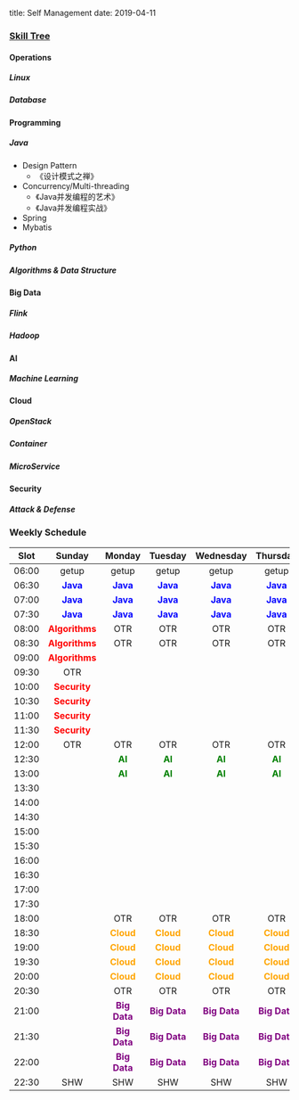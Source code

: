 title: Self Management
date: 2019-04-11

### [Skill Tree](https://github.com/TeamStuQ/skill-map)

#### Operations

##### Linux

##### Database

#### Programming

##### Java

- Design Pattern
  - 《设计模式之禅》
- Concurrency/Multi-threading
  - 《Java并发编程的艺术》
  - 《Java并发编程实战》
- Spring
- Mybatis

##### Python

##### Algorithms & Data Structure

#### Big Data

##### Flink

##### Hadoop

#### AI

##### Machine Learning

#### Cloud

##### OpenStack

##### Container

##### MicroService

#### Security

##### Attack & Defense

### Weekly Schedule

| Slot  |                     Sunday                     |                     Monday                      |                     Tuesday                     |                    Wednesday                    |                    Thursday                     |                  Friday                   |                    Saturday                    |
| :---: | :--------------------------------------------: | :---------------------------------------------: | :---------------------------------------------: | :---------------------------------------------: | :---------------------------------------------: | :---------------------------------------: | :--------------------------------------------: |
| 06:00 |                     getup                      |                      getup                      |                      getup                      |                      getup                      |                      getup                      |                   getup                   |                     getup                      |
| 06:30 |   <span style="color: blue">**Java**</span>    |    <span style="color: blue">**Java**</span>    |    <span style="color: blue">**Java**</span>    |    <span style="color: blue">**Java**</span>    |    <span style="color: blue">**Java**</span>    | <span style="color: blue">**Java**</span> |   <span style="color: blue">**Java**</span>    |
| 07:00 |   <span style="color: blue">**Java**</span>    |    <span style="color: blue">**Java**</span>    |    <span style="color: blue">**Java**</span>    |    <span style="color: blue">**Java**</span>    |    <span style="color: blue">**Java**</span>    | <span style="color: blue">**Java**</span> |   <span style="color: blue">**Java**</span>    |
| 07:30 |   <span style="color: blue">**Java**</span>    |    <span style="color: blue">**Java**</span>    |    <span style="color: blue">**Java**</span>    |    <span style="color: blue">**Java**</span>    |    <span style="color: blue">**Java**</span>    | <span style="color: blue">**Java**</span> |   <span style="color: blue">**Java**</span>    |
| 08:00 | <span style="color: red">**Algorithms**</span> |                       OTR                       |                       OTR                       |                       OTR                       |                       OTR                       |                    OTR                    | <span style="color: red">**Algorithms**</span> |
| 08:30 | <span style="color: red">**Algorithms**</span> |                       OTR                       |                       OTR                       |                       OTR                       |                       OTR                       |                    OTR                    | <span style="color: red">**Algorithms**</span> |
| 09:00 | <span style="color: red">**Algorithms**</span> |                                                 |                                                 |                                                 |                                                 |                                           | <span style="color: red">**Algorithms**</span> |
| 09:30 |                      OTR                       |                                                 |                                                 |                                                 |                                                 |                                           |                                                |
| 10:00 |  <span style="color: red">**Security**</span>  |                                                 |                                                 |                                                 |                                                 |                                           |                                                |
| 10:30 |  <span style="color: red">**Security**</span>  |                                                 |                                                 |                                                 |                                                 |                                           |                                                |
| 11:00 |  <span style="color: red">**Security**</span>  |                                                 |                                                 |                                                 |                                                 |                                           |                                                |
| 11:30 |  <span style="color: red">**Security**</span>  |                                                 |                                                 |                                                 |                                                 |                                           |                                                |
| 12:00 |                      OTR                       |                       OTR                       |                       OTR                       |                       OTR                       |                       OTR                       |                    OTR                    |                      OTR                       |
| 12:30 |                                                |    <span style="color: green">**AI**</span>     |    <span style="color: green">**AI**</span>     |    <span style="color: green">**AI**</span>     |    <span style="color: green">**AI**</span>     | <span style="color: green">**AI**</span>  |    <span style="color: green">**AI**</span>    |
| 13:00 |                                                |    <span style="color: green">**AI**</span>     |    <span style="color: green">**AI**</span>     |    <span style="color: green">**AI**</span>     |    <span style="color: green">**AI**</span>     | <span style="color: green">**AI**</span>  |    <span style="color: green">**AI**</span>    |
| 13:30 |                                                |                                                 |                                                 |                                                 |                                                 |                                           |                                                |
| 14:00 |                                                |                                                 |                                                 |                                                 |                                                 |                                           |                                                |
| 14:30 |                                                |                                                 |                                                 |                                                 |                                                 |                                           |                                                |
| 15:00 |                                                |                                                 |                                                 |                                                 |                                                 |                                           |                                                |
| 15:30 |                                                |                                                 |                                                 |                                                 |                                                 |                                           |                                                |
| 16:00 |                                                |                                                 |                                                 |                                                 |                                                 |                                           |                                                |
| 16:30 |                                                |                                                 |                                                 |                                                 |                                                 |                                           |                                                |
| 17:00 |                                                |                                                 |                                                 |                                                 |                                                 |                                           |                                                |
| 17:30 |                                                |                                                 |                                                 |                                                 |                                                 |                                           |                                                |
| 18:00 |                                                |                       OTR                       |                       OTR                       |                       OTR                       |                       OTR                       |                    OTR                    |                      OTR                       |
| 18:30 |                                                |  <span style="color: orange">**Cloud**</span>   |  <span style="color: orange">**Cloud**</span>   |  <span style="color: orange">**Cloud**</span>   |  <span style="color: orange">**Cloud**</span>   |                                           |                      OTR                       |
| 19:00 |                                                |  <span style="color: orange">**Cloud**</span>   |  <span style="color: orange">**Cloud**</span>   |  <span style="color: orange">**Cloud**</span>   |  <span style="color: orange">**Cloud**</span>   |                                           |  <span style="color: red">**Security**</span>  |
| 19:30 |                                                |  <span style="color: orange">**Cloud**</span>   |  <span style="color: orange">**Cloud**</span>   |  <span style="color: orange">**Cloud**</span>   |  <span style="color: orange">**Cloud**</span>   |                                           |  <span style="color: red">**Security**</span>  |
| 20:00 |                                                |  <span style="color: orange">**Cloud**</span>   |  <span style="color: orange">**Cloud**</span>   |  <span style="color: orange">**Cloud**</span>   |  <span style="color: orange">**Cloud**</span>   |                                           |  <span style="color: red">**Security**</span>  |
| 20:30 |                                                |                       OTR                       |                       OTR                       |                       OTR                       |                       OTR                       |                                           |  <span style="color: red">**Security**</span>  |
| 21:00 |                                                | <span style="color: purple">**Big Data**</span> | <span style="color: purple">**Big Data**</span> | <span style="color: purple">**Big Data**</span> | <span style="color: purple">**Big Data**</span> |                                           |                      OTR                       |
| 21:30 |                                                | <span style="color: purple">**Big Data**</span> | <span style="color: purple">**Big Data**</span> | <span style="color: purple">**Big Data**</span> | <span style="color: purple">**Big Data**</span> |                                           |                                                |
| 22:00 |                                                | <span style="color: purple">**Big Data**</span> | <span style="color: purple">**Big Data**</span> | <span style="color: purple">**Big Data**</span> | <span style="color: purple">**Big Data**</span> |                                           |                                                |
| 22:30 |                      SHW                       |                       SHW                       |                       SHW                       |                       SHW                       |                       SHW                       |                    SHW                    |                      SHW                       |

